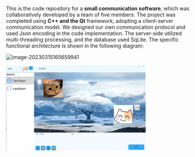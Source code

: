 This is the code repository for a **small communication software**, which was collaboratively developed by a team of five members. The project was completed using **C++ and the Qt** framework, adopting a client-server communication model. We designed our own communication protocol and used Json encoding in the code implementation. The server-side utilized multi-threading processing, and the database used SqLite. The specific functional architecture is shown in the following diagram:

![image-20230315165659941](https://github.com/CladernyJorn/CS-practice/blob/main/README.assets/image-20230315165659941.png)

<img src=".\README.assets\image-20230315170414571.png" alt="image-20230315170414571" style="zoom: 50%;" />
